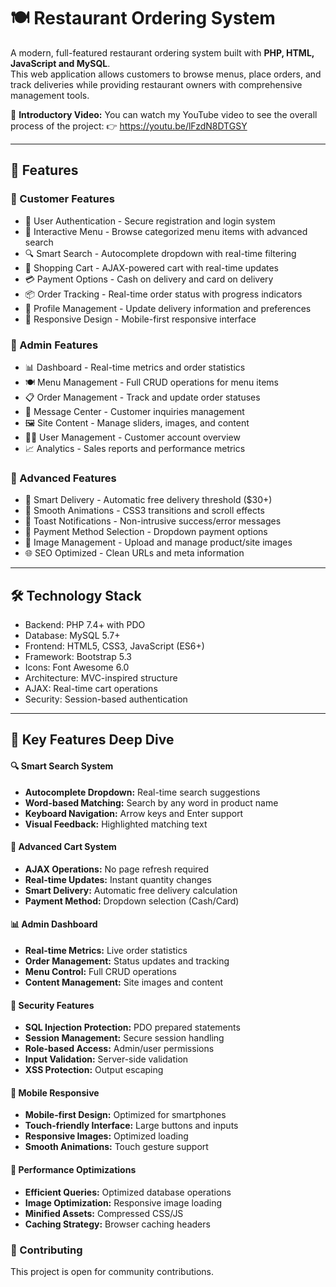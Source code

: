# 🍽️ Restaurant Ordering System
A modern, full-featured restaurant ordering system built with **PHP, HTML, JavaScript and MySQL**.  
This web application allows customers to browse menus, place orders, and track deliveries while providing restaurant owners with comprehensive management tools.

🎥 **Introductory Video:**
You can watch my YouTube video to see the overall process of the project: 
👉 https://youtu.be/lFzdN8DTGSY

---

## 🚀 Features

### 👥 Customer Features
- 🔐 User Authentication - Secure registration and login system
- 🍕 Interactive Menu - Browse categorized menu items with advanced search
- 🔍 Smart Search - Autocomplete dropdown with real-time filtering
- 🛒 Shopping Cart - AJAX-powered cart with real-time updates
- 💳 Payment Options - Cash on delivery and card on delivery
- 📦 Order Tracking - Real-time order status with progress indicators
- 👤 Profile Management - Update delivery information and preferences
- 📱 Responsive Design - Mobile-first responsive interface

### 🔧 Admin Features
- 📊 Dashboard - Real-time metrics and order statistics
- 🍽️ Menu Management - Full CRUD operations for menu items
- 📋 Order Management - Track and update order statuses
- 💬 Message Center - Customer inquiries management
- 🖼️ Site Content - Manage sliders, images, and content
- 👨‍💼 User Management - Customer account overview
- 📈 Analytics - Sales reports and performance metrics

### 💫 Advanced Features
- 🚚 Smart Delivery - Automatic free delivery threshold ($30+)
- 🎨 Smooth Animations - CSS3 transitions and scroll effects
- 🔔 Toast Notifications - Non-intrusive success/error messages
- 🎯 Payment Method Selection - Dropdown payment options
- 📸 Image Management - Upload and manage product/site images
- 🌐 SEO Optimized - Clean URLs and meta information

---

## 🛠️ Technology Stack
- Backend: PHP 7.4+ with PDO
- Database: MySQL 5.7+
- Frontend: HTML5, CSS3, JavaScript (ES6+)
- Framework: Bootstrap 5.3
- Icons: Font Awesome 6.0
- Architecture: MVC-inspired structure
- AJAX: Real-time cart operations
- Security: Session-based authentication

---

## 🎯 Key Features Deep Dive

#### 🔍 Smart Search System
- **Autocomplete Dropdown:** Real-time search suggestions  
- **Word-based Matching:** Search by any word in product name  
- **Keyboard Navigation:** Arrow keys and Enter support  
- **Visual Feedback:** Highlighted matching text  

#### 🛒 Advanced Cart System
- **AJAX Operations:** No page refresh required  
- **Real-time Updates:** Instant quantity changes  
- **Smart Delivery:** Automatic free delivery calculation  
- **Payment Method:** Dropdown selection (Cash/Card)  

#### 📊 Admin Dashboard
- **Real-time Metrics:** Live order statistics  
- **Order Management:** Status updates and tracking  
- **Menu Control:** Full CRUD operations  
- **Content Management:** Site images and content  

#### 🔐 Security Features
- **SQL Injection Protection:** PDO prepared statements  
- **Session Management:** Secure session handling  
- **Role-based Access:** Admin/user permissions  
- **Input Validation:** Server-side validation  
- **XSS Protection:** Output escaping  

#### 📱 Mobile Responsive
- **Mobile-first Design:** Optimized for smartphones  
- **Touch-friendly Interface:** Large buttons and inputs  
- **Responsive Images:** Optimized loading  
- **Smooth Animations:** Touch gesture support

#### 🚀 Performance Optimizations
- **Efficient Queries:** Optimized database operations  
- **Image Optimization:** Responsive image loading  
- **Minified Assets:** Compressed CSS/JS  
- **Caching Strategy:** Browser caching headers  

###  🤝 Contributing
This project is open for community contributions.
